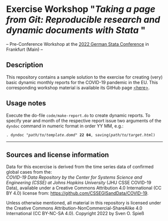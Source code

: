 # Exercise Workshop "_Taking a page from Git: Reproducible research and dynamic documents with Stata_ "

– Pre-Conference Workshop at the [2022 German Stata Conference](https://www.stata.com/meeting/germany22/) in Frankfurt (Main) –


## Description
This repository contains a sample solution to the exercise for creating (very) basic dynamic monthly reports for the COVID-19 pandemic in the EU. This corresponding workshop material is available its GitHub page [&lt;here&gt;](https://sospiess.github.io/stata-gitintro22/slides).


## Usage notes
Execute the do-file `code/make-report.do` to create dynamic reports. To specify year and month of the respective report issue two arguments of the `dyndoc` command  in numeric format in order YY MM, e.g.:  
<pre><code>. dyndoc "<em>path/to/template.domd</em>" <strong>22 04</strong>, saving(<em>path/to/target.html</em>)
</code></pre>


---

## Sources and license information
Data for this excercise is derived from the time series data of confirmed global cases from the:  
_COVID-19 Data Repository by the Center for Systems Science and Engineering (CSSE) at Johns Hopkins University_ (JHU CSSE COVID-19 Data), available under a Creative Commons Attribution 4.0 International (CC BY 4.0) license from: https://github.com/CSSEGISandData/COVID-19.

Unless otherwise mentioned, all material in this repository is licensed under the Creative Commons Attribution-NonCommercial-ShareAlike 4.0 International (CC BY-NC-SA 4.0). Copyright 2022 by Sven O. Spieß
